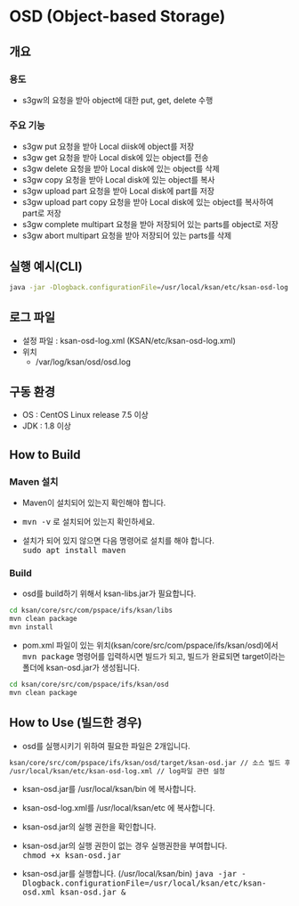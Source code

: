 # OSD (Object-based Storage)

## 개요

### 용도
* s3gw의 요청을 받아 object에 대한 put, get, delete 수행

### 주요 기능
* s3gw put 요청을 받아 Local diisk에 object를 저장
* s3gw get 요청을 받아 Local disk에 있는 object를 전송
* s3gw delete 요청을 받아 Local disk에 있는 object를 삭제
* s3gw copy 요청을 받아 Local disk에 있는 object를 복사
* s3gw upload part 요청을 받아 Local disk에 part를 저장
* s3gw upload part copy 요청을 받아 Local disk에 있는 object를 복사하여 part로 저장
* s3gw complete multipart 요청을 받아 저장되어 있는 parts를 object로 저장
* s3gw abort multipart 요청을 받아 저장되어 있는 parts를 삭제

## 실행 예시(CLI)
```bash
java -jar -Dlogback.configurationFile=/usr/local/ksan/etc/ksan-osd-log.xml ksan-osd.jar &
```

## 로그 파일
* 설정 파일 : ksan-osd-log.xml (KSAN/etc/ksan-osd-log.xml)
* 위치
  * /var/log/ksan/osd/osd.log

## 구동 환경

* OS : CentOS Linux release 7.5 이상
* JDK : 1.8 이상

## How to Build

### Maven 설치
* Maven이 설치되어 있는지 확인해야 합니다.

* <kbd>mvn -v</kbd> 로 설치되어 있는지 확인하세요.

* 설치가 되어 있지 않으면 다음 명령어로 설치를 해야 합니다. <br> 
<kbd>sudo apt install maven</kbd>

### Build
* osd를 build하기 위해서 ksan-libs.jar가 필요합니다. 
```bash
cd ksan/core/src/com/pspace/ifs/ksan/libs
mvn clean package
mvn install
```
* pom.xml 파일이 있는 위치(ksan/core/src/com/pspace/ifs/ksan/osd)에서 <kbd>mvn package</kbd> 명령어를 입력하시면 빌드가 되고, 빌드가 완료되면 target이라는 폴더에 ksan-osd.jar가 생성됩니다.
```bash
cd ksan/core/src/com/pspace/ifs/ksan/osd
mvn clean package
```

## How to Use (빌드한 경우)

* osd를 실행시키기 위하여 필요한 파일은 2개입니다.
```bash
ksan/core/src/com/pspace/ifs/ksan/osd/target/ksan-osd.jar // 소스 빌드 후, 생성된 실행 파일	
/usr/local/ksan/etc/ksan-osd-log.xml // log파일 관련 설정
```

* ksan-osd.jar를 /usr/local/ksan/bin 에 복사합니다.
* ksan-osd-log.xml를 /usr/local/ksan/etc 에 복사합니다.

* ksan-osd.jar의 실행 권한을 확인합니다.
 * ksan-osd.jar의 실행 권한이 없는 경우 실행권한을 부여합니다. <br>
 <kbd>chmod +x ksan-osd.jar</kbd>
 
* ksan-osd.jar를 실행합니다. (/usr/local/ksan/bin)
<kbd>java -jar -Dlogback.configurationFile=/usr/local/ksan/etc/ksan-osd.xml ksan-osd.jar &</kbd>
